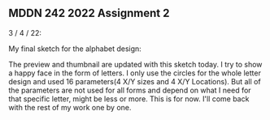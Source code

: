 ## MDDN 242 2022 Assignment 2

3 / 4 / 22:

My final sketch for the alphabet design:

The preview and thumbnail are updated with this sketch today. I try to show a happy face in the form of letters.
I only use the circles for the whole letter design and used 16 parameters(4 X/Y sizes and 4 X/Y Locations). But all of the parameters are not used for all forms and depend on what I need for that specific letter, might be less or more.
This is for now. I'll come back with the rest of my work one by one.